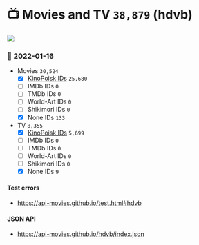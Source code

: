 # :tv: Movies and TV `38,879` (hdvb)

<a href="https://API-Movies.github.io"><img src="https://API-Movies.github.io/banner.png?cache"></a>

### :date: 2022-01-16
- Movies `30,524`
  - [x] <a href="https://API-Movies.github.io/hdvb/movie_kinopoisk_ids.json">KinoPoisk IDs</a> `25,680`
  - [ ] IMDb IDs `0`
  - [ ] TMDb IDs `0`
  - [ ] World-Art IDs `0`
  - [ ] Shikimori IDs `0`
  - [x] None IDs `133`
- TV `8,355`
  - [x] <a href="https://API-Movies.github.io/hdvb/tv_kinopoisk_ids.json">KinoPoisk IDs</a> `5,699`
  - [ ] IMDb IDs `0`
  - [ ] TMDb IDs `0`
  - [ ] World-Art IDs `0`
  - [ ] Shikimori IDs `0`
  - [x] None IDs `9`
#### Test errors
- <a href='https://api-movies.github.io/test.html#hdvb'>https://api-movies.github.io/test.html#hdvb</a>
#### JSON API
- <a href='https://api-movies.github.io/hdvb/index.json'>https://api-movies.github.io/hdvb/index.json</a>
